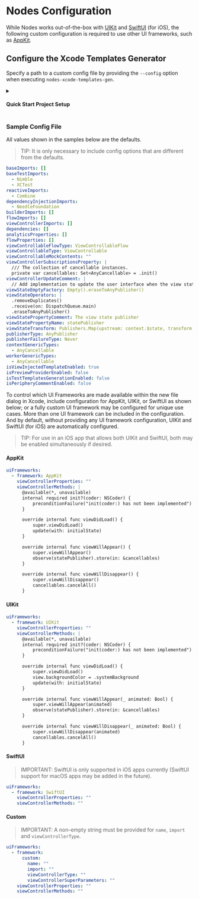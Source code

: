 # Nodes Configuration

While Nodes works out-of-the-box with [UIKit](https://developer.apple.com/documentation/uikit) and [SwiftUI](https://developer.apple.com/xcode/swiftui) (for iOS), the following custom configuration is required to use other UI frameworks, such as [AppKit](https://developer.apple.com/documentation/appkit).

## Configure the Xcode Templates Generator

Specify a path to a custom config file by providing the `--config` option when executing `nodes-xcode-templates-gen`.

<details>
<summary><h4>Quick Start Project Setup</h4></summary>

If utilizing the [quick start project setup](https://github.com/TinderApp/Nodes#quick-start), the path can be set in the `project.yml` file:

```
swift run --skip-build -- nodes-xcode-templates-gen --id "Custom" --config "nodes.yml"
```

> TIP: The provided `id` value is used to uniquely identify different sets of templates within the new file dialog in Xcode.

The script that creates the presets in the quick start project should use the same config file:

```
swift run --skip-build -- nodes-code-gen --preset "$PRESET" --author "$AUTHOR" --path "$1" --config "nodes.yml"
```
</details>

### Sample Config File

All values shown in the samples below are the defaults.

> TIP: It is only necessary to include config options that are different from the defaults.

```yaml
baseImports: []
baseTestImports:
  - Nimble
  - XCTest
reactiveImports: 
  - Combine
dependencyInjectionImports: 
  - NeedleFoundation
builderImports: []
flowImports: []
viewControllerImports: []
dependencies: []
analyticsProperties: []
flowProperties: []
viewControllableFlowType: ViewControllableFlow
viewControllableType: ViewControllable
viewControllableMockContents: ""
viewControllerSubscriptionsProperty: |
  /// The collection of cancellable instances.
  private var cancellables: Set<AnyCancellable> = .init()
viewControllerUpdateComment: |
  // Add implementation to update the user interface when the view state changes.
viewStateEmptyFactory: Empty().eraseToAnyPublisher()
viewStateOperators: |
  .removeDuplicates()
  .receive(on: DispatchQueue.main)
  .eraseToAnyPublisher()
viewStatePropertyComment: The view state publisher
viewStatePropertyName: statePublisher
viewStateTransform: Publishers.Map(upstream: context.$state, transform: viewStateFactory).eraseToAnyPublisher()
publisherType: AnyPublisher
publisherFailureType: Never
contextGenericTypes:
  - AnyCancellable
workerGenericTypes: 
  - AnyCancellable
isViewInjectedTemplateEnabled: true
isPreviewProviderEnabled: false
isTestTemplatesGenerationEnabled: false
isPeripheryCommentEnabled: false
```

To control which UI Frameworks are made available within the new file dialog in Xcode, include configuration for AppKit, UIKit, or SwiftUI as shown below; or a fully custom UI framework may be configured for unique use cases. More than one UI framework can be included in the configuration. And by default, without providing any UI framework configuration, UIKit and SwiftUI (for iOS) are automatically configured. 

> TIP: For use in an iOS app that allows both UIKit and SwiftUI, both may be enabled simultaneously if desired.

#### AppKit

```yaml
uiFrameworks:
  - framework: AppKit
    viewControllerProperties: ""
    viewControllerMethods: |
      @available(*, unavailable)
      internal required init?(coder: NSCoder) {
          preconditionFailure("init(coder:) has not been implemented")
      }

      override internal func viewDidLoad() {
          super.viewDidLoad()
          update(with: initialState)
      }

      override internal func viewWillAppear() {
          super.viewWillAppear()
          observe(statePublisher).store(in: &cancellables)
      }

      override internal func viewWillDisappear() {
          super.viewWillDisappear()
          cancellables.cancelAll()
      }
```

#### UIKit

```yaml
uiFrameworks:
  - framework: UIKit
    viewControllerProperties: ""
    viewControllerMethods: |
      @available(*, unavailable)
      internal required init?(coder: NSCoder) {
          preconditionFailure("init(coder:) has not been implemented")
      }

      override internal func viewDidLoad() {
          super.viewDidLoad()
          view.backgroundColor = .systemBackground
          update(with: initialState)
      }

      override internal func viewWillAppear(_ animated: Bool) {
          super.viewWillAppear(animated)
          observe(statePublisher).store(in: &cancellables)
      }

      override internal func viewWillDisappear(_ animated: Bool) {
          super.viewWillDisappear(animated)
          cancellables.cancelAll()
      }
```

#### SwiftUI

> IMPORTANT: SwiftUI is only supported in iOS apps currently (SwiftUI support for macOS apps may be added in the future).

```yaml
uiFrameworks:
  - framework: SwiftUI
    viewControllerProperties: ""
    viewControllerMethods: ""
```

#### Custom

> IMPORTANT: A non-empty string must be provided for `name`, `import` and `viewControllerType`.

```yaml
uiFrameworks:
  - framework:
      custom:
        name: ""
        import: ""
        viewControllerType: ""
        viewControllerSuperParameters: ""
    viewControllerProperties: ""
    viewControllerMethods: ""
```

